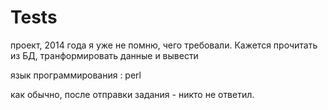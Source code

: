 # Tests


проект, 2014 года
я уже не помню, чего требовали.
Кажется прочитать из БД, транформировать данные и вывести

язык  программирования : perl

как обычно, после отправки задания - никто не ответил.

